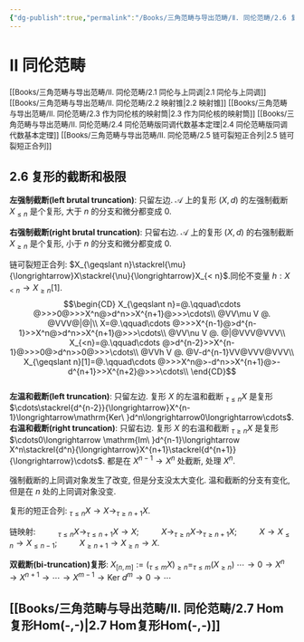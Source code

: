```yaml
---
{"dg-publish":true,"permalink":"/Books/三角范畴与导出范畴/Ⅱ. 同伦范畴/2.6 复形的截断和极限/","dgPassFrontmatter":true,"created":"2024-08-04T20:26:08.147+08:00","updated":"2024-08-16T20:51:08.138+08:00"}
---
```


# Ⅱ 同伦范畴


<font size="2"> [[Books/三角范畴与导出范畴/Ⅱ. 同伦范畴/2.1 同伦与上同调\|2.1 同伦与上同调]]   </font>
<font size="2"> [[Books/三角范畴与导出范畴/Ⅱ. 同伦范畴/2.2 映射锥\|2.2 映射锥]]   </font>
<font size="2"> [[Books/三角范畴与导出范畴/Ⅱ. 同伦范畴/2.3 作为同伦核的映射筒\|2.3 作为同伦核的映射筒]]   </font>
<font size="2"> [[Books/三角范畴与导出范畴/Ⅱ. 同伦范畴/2.4 同伦范畴版同调代数基本定理\|2.4 同伦范畴版同调代数基本定理]]   </font>
<font size="2"> [[Books/三角范畴与导出范畴/Ⅱ. 同伦范畴/2.5 链可裂短正合列\|2.5 链可裂短正合列]]   </font>
## 2.6 复形的截断和极限

**左强制截断(left brutal truncation)**: 只留左边. $\mathcal{A}$ 上的复形 $(X,d)$ 的左强制截断 $X_{\leqslant n}$ 是个复形, 大于 $n$ 的分支和微分都变成 $0$.

**右强制截断(right brutal truncation)**: 只留右边. $\mathcal{A}$ 上的复形 $(X,d)$ 的右强制截断 $X_{\geqslant n}$ 是个复形, 小于 $n$ 的分支和微分都变成 $0$.

链可裂短正合列: $X_{\geqslant n}\stackrel{\mu}{\longrightarrow}X\stackrel{\nu}{\longrightarrow}X_{< n}$.同伦不变量 $h:X_{<n}\rightarrow X_{\geqslant n}[1]$.
$$\begin{CD}
X_{\geqslant n}=@.\qquad\cdots @>>>0@>>>X^n@>d^n>>X^{n+1}@>>>\cdots\\
@VV\mu V @. @VVV@|@|\\
X=@.\qquad\cdots @>>>X^{n-1}@>d^{n-1}>>X^n@>d^n>>X^{n+1}@>>>\cdots\\
@VV\nu V @. @|@VVV@VVV\\
X_{<n}=@.\qquad\cdots @>d^{n-2}>>X^{n-1}@>>>0@>d^n>>0@>>>\cdots\\
@VVh V @. @V-d^{n-1}VV@VVV@VVV\\
X_{\geqslant n}[1]=@.\qquad\cdots @>>>X^n@>-d^n>>X^{n+1}@>-d^{n+1}>>X^{n+2}@>>>\cdots\\
\end{CD}$$  
**左温和截断(left truncation)**: 只留左边. 复形 $X$ 的左温和截断 $_{\tau\leqslant n}X$ 是复形 $\cdots\stackrel{d^{n-2}}{\longrightarrow}X^{n-1}\longrightarrow\mathrm{Ker\ }d^n\longrightarrow0\longrightarrow\cdots$.
**右温和截断(right truncation)**: 只留右边. 复形 $X$ 的右温和截断 $_{\tau\geqslant n}X$ 是复形 $\cdots0\longrightarrow \mathrm{Im\ }d^{n-1}\longrightarrow X^n\stackrel{d^n}{\longrightarrow}X^{n+1}\stackrel{d^{n+1}}{\longrightarrow}\cdots$.
都是在 $X^{n-1}\longrightarrow X^n$ 处截断, 处理 $X^n$.

强制截断的上同调对象发生了改变, 但是分支没太大变化. 温和截断的分支有变化, 但是在 $n$ 处的上同调对象没变.

复形的短正合列: $_{\tau \leqslant n}X\longrightarrow X \longrightarrow _{\tau \geqslant n+1}X$.

链映射: 
$\qquad$ $_{\tau\leqslant n}X\rightarrow _{\tau\leqslant n+1}X\rightarrow X$; 
$\qquad$ $X\rightarrow _{\tau\geqslant n}X\rightarrow _{\tau\geqslant n+1}X$; 
$\qquad$ $X\rightarrow X_{\leqslant n}\rightarrow X_{\leqslant n-1}$; 
$\qquad$ $X_{\geqslant n+1}\rightarrow X_{\geqslant n}\rightarrow X$.

**双截断(bi-truncation)复形**:  $X_{[n,m]}:=(_{\tau\leqslant m}X)_{\geqslant n}=_{\tau\leqslant m}(X_{\geqslant n})$  $\cdots\rightarrow 0\rightarrow X^n\rightarrow X^{n+1}\rightarrow \cdots\rightarrow X^{m-1}\rightarrow \mathrm{Ker\ }d^m\rightarrow 0\rightarrow \cdots$ 

## [[Books/三角范畴与导出范畴/Ⅱ. 同伦范畴/2.7 Hom复形Hom(-,-)\|2.7 Hom复形Hom(-,-)]]